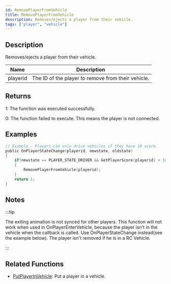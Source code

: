 ```yaml
---
id: RemovePlayerFromVehicle
title: RemovePlayerFromVehicle
description: Removes/ejects a player from their vehicle.
tags: ["player", "vehicle"]
---
```


## Description

Removes/ejects a player from their vehicle.

| Name     | Description                                        |
| -------- | -------------------------------------------------- |
| playerid | The ID of the player to remove from their vehicle. |

## Returns

1: The function was executed successfully.

0: The function failed to execute. This means the player is not connected.

## Examples

```c
// Example - Players can only drive vehicles if they have 10 score.
public OnPlayerStateChange(playerid, newstate, oldstate)
{
    if(newstate == PLAYER_STATE_DRIVER && GetPlayerScore(playerid) < 10) // PlAYER_STATE_DRIVER = 2
    {
        RemovePlayerFromVehicle(playerid);
    }
    return 1;
}
```

## Notes

:::tip

The exiting animation is not synced for other players.
This function will not work when used in OnPlayerEnterVehicle, because the player isn't in the vehicle when the callback is called. Use OnPlayerStateChange instead(see the example below).
The player isn't removed if he is in a RC Vehicle.

:::

## Related Functions

- [PutPlayerInVehicle](../functions/PutPlayerInVehicle.md): Put a player in a vehicle.
